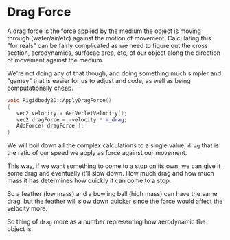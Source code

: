 Drag Force
======

A drag force is the force applied by the medium the object is moving through (water/air/etc) against the motion of movement.  Calculating
this "for reals" can be fairly complicated as we need to figure out the cross section, aerodynamics, surfacae area, etc, of our object along the direction of movement against the medium.

We're not doing any of that though, and doing something much simpler and "gamey" that is easier for us to adjust and code, as well as being computationally cheap. 

```cpp
void Rigidbody2D::ApplyDragForce()
{
   vec2 velocity = GetVerletVelocity(); 
   vec2 dragForce = -velocity * m_drag; 
   AddForce( dragForce ); 
}
```

We will boil down all the complex calculations to a single value, `drag` that is the ratio of our speed we apply as force against our movement. 

This way, if we want something to come to a stop on its own, we can give it some drag and eventually it'll slow down.  How much drag and how much mass it has determines how quickly it can come to a stop.

So a feather (low mass) and a bowling ball (high mass) can have the same drag, but the feather will slow down quicker since the force would affect the velocity more.   

So thing of `drag` more as a number representing how aerodynamic the object is.  

